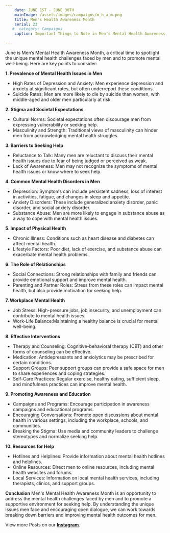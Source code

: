 ```yaml
---
    date: JUNE 1ST - JUNE 30TH
    mainImage: /assets/images/campaigns/m_h_a_m.png
    title: Men's Health Awareness Month
    serial: 23
   #  category: Campaigns
    caption: Important Things to Note in Men’s Mental Health Awareness Month

---
```



June is Men’s Mental Health Awareness Month, a critical time to spotlight the unique mental health challenges faced by men and to promote mental well-being. Here are key points to consider:

**1. Prevalence of Mental Health Issues in Men**
- High Rates of Depression and Anxiety: Men experience depression and anxiety at significant rates, but often underreport these conditions.
- Suicide Rates: Men are more likely to die by suicide than women, with middle-aged and older men particularly at risk.

**2. Stigma and Societal Expectations**
- Cultural Norms: Societal expectations often discourage men from expressing vulnerability or seeking help.
- Masculinity and Strength: Traditional views of masculinity can hinder men from acknowledging mental health struggles.

**3. Barriers to Seeking Help**
- Reluctance to Talk: Many men are reluctant to discuss their mental health issues due to fear of being judged or perceived as weak.
- Lack of Awareness: Men may not recognize the symptoms of mental health issues or know where to seek help.

**4. Common Mental Health Disorders in Men**
- Depression: Symptoms can include persistent sadness, loss of interest in activities, fatigue, and changes in sleep and appetite.
- Anxiety Disorders: These include generalized anxiety disorder, panic disorder, and social anxiety disorder.
- Substance Abuse: Men are more likely to engage in substance abuse as a way to cope with mental health issues.

**5. Impact of Physical Health**
- Chronic Illness: Conditions such as heart disease and diabetes can affect mental health.
- Lifestyle Factors: Poor diet, lack of exercise, and substance abuse can exacerbate mental health problems.

**6. The Role of Relationships**
- Social Connections: Strong relationships with family and friends can provide emotional support and improve mental health.
- Parenting and Partner Roles: Stress from these roles can impact mental health, but also provide motivation for seeking help.


**7. Workplace Mental Health**
- Job Stress: High-pressure jobs, job insecurity, and unemployment can contribute to mental health issues.
- Work-Life Balance:Maintaining a healthy balance is crucial for mental well-being.

**8. Effective Interventions**
- Therapy and Counseling: Cognitive-behavioral therapy (CBT) and other forms of counseling can be effective.
- Medication: Antidepressants and anxiolytics may be prescribed for certain conditions.
- Support Groups: Peer support groups can provide a safe space for men to share experiences and coping strategies.
- Self-Care Practices: Regular exercise, healthy eating, sufficient sleep, and mindfulness practices can improve mental health.

**9. Promoting Awareness and Education**
- Campaigns and Programs: Encourage participation in awareness campaigns and educational programs.
- Encouraging Conversations: Promote open discussions about mental health in various settings, including the workplace, schools, and communities.
- Breaking the Stigma: Use media and community leaders to challenge stereotypes and normalize seeking help.

**10. Resources for Help**
- Hotlines and Helplines: Provide information about mental health hotlines and helplines.
- Online Resources: Direct men to online resources, including mental health websites and forums.
- Local Services: Information on local mental health services, including therapists, clinics, and support groups.

**Conclusion**
Men's Mental Health Awareness Month is an opportunity to address the mental health challenges faced by men and to promote a supportive environment for seeking help. By understanding the unique issues men face and encouraging open dialogue, we can work towards breaking down barriers and improving mental health outcomes for men.

View more Posts on our [**Instagram**](https://www.instagram.com/nileunimsa).